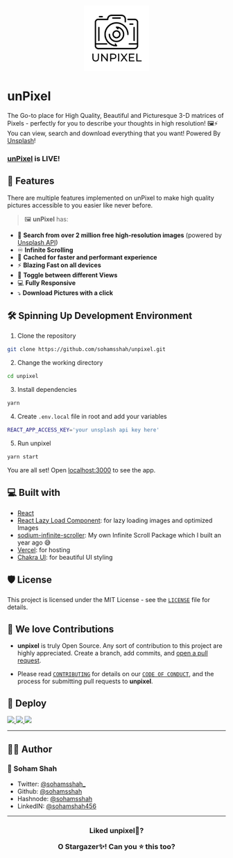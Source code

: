 <p align="center">
  <a href="https://github.com/sohamsshah/unpixel" rel="noopener" target="_blank"><img width="150" src="./src/assets/unPIXEL.svg" alt="unpixel Logo"></a></p>
</p>

# unPixel

The Go-to place for High Quality, Beautiful and Picturesque 3-D matrices of Pixels - perfectly for you to describe your thoughts in high resolution! 🖼⚡ You can view, search and download everything that you want! Powered By [Unsplash](https://unsplash.com/)!

### [unPixel](https://unpixel.vercel.app) is LIVE!

## **🧐 Features**

There are multiple features implemented on unPixel to make high quality pictures accessible to you easier like never before.

> 🖼 **unPixel** has:

- 🔎 **Search from over 2 million free high-resolution images** (powered by [Unsplash API](https://unsplash.com/documentation))
- ♾ **Infinite Scrolling**
- 💾 **Cached for faster and performant experience**
- ⚡ **Blazing Fast on all devices**
- 🔖 **Toggle between different Views**
- 💻 **Fully Responsive**
- ⤵️ **Download Pictures with a click**

## 🛠️ **Spinning Up Development Environment**

1. Clone the repository

```bash
git clone https://github.com/sohamsshah/unpixel.git
```

2. Change the working directory

```bash
cd unpixel
```

3. Install dependencies

```bash
yarn
```

4. Create `.env.local` file in root and add your variables

```bash
REACT_APP_ACCESS_KEY='your unsplash api key here'
```

5. Run unpixel

```bash
yarn start
```

You are all set! Open [localhost:3000](http://localhost:3000/) to see the app.

## **💻 Built with**

- [React](https://reactjs.org)
- [React Lazy Load Component](https://www.npmjs.com/package/react-lazy-load-image-component): for lazy loading images and optimized Images
- [sodium-infinite-scroller](https://www.npmjs.com/package/sodium-infinite-scroller): My own Infinite Scroll Package which I built an year ago 😅
- [Vercel](http://vercel.com/): for hosting
- [Chakra UI](https://chakra-ui.com/): for beautiful UI styling

## 🛡️ License

This project is licensed under the MIT License - see the [`LICENSE`](LICENSE) file for details.

## **💖 We love Contributions**

- **unpixel** is truly Open Source. Any sort of contribution to this project are highly appreciated. Create a branch, add commits, and [open a pull request](https://github.com/sohamsshah/unpixel/compare).

- Please read [`CONTRIBUTING`](CONTRIBUTING.md) for details on our [`CODE OF CONDUCT`](CODE_OF_CONDUCT.md), and the process for submitting pull requests to **unpixel**.

## 🦄 Deploy

<a href="https://vercel.com/new/project?template=https://github.com/sohamsshah/unpixel">
<img src="https://vercel.com/button" height="37.5px" />
</a>
<a href="https://app.netlify.com/start/deploy?repository=https://github.com/sohamsshah/unpixel">
<img src="https://www.netlify.com/img/deploy/button.svg" height="37.5px" />
</a>
<a href="https://cloud.digitalocean.com/apps/new?repo=https://github.com/sohamsshah/unpixel">
<img src="https://camo.githubusercontent.com/df21703b4229f8d44f76c2d56073657a4ab450ca4566ba5d24d05bf528c298f8/68747470733a2f2f7777772e6465706c6f79746f646f2e636f6d2f646f2d62746e2d626c75652e737667" height="37.5px" />
</a>

---

## **👨‍💻 Author**

### 👤 Soham Shah

- Twitter: [@sohamsshah\_](https://twitter.com/sohamsshah_)
- Github: [@sohamsshah](https://github.com/sohamsshah)
- Hashnode: [@sohamsshah](https://hashnode.com/@sohamsshah)
- LinkedIN: [@sohamshah456](https://www.linkedin.com/in/sohamshah456/)

---

<h3 align="center">
<b>Liked unpixel📸?

O Stargazer✨! Can you ⭐️ this too? </b>

</h3>
